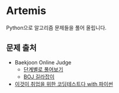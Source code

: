 # Artemis
Python으로 알고리즘 문제들을 풀어 올립니다.

## 문제 출처
+ Baekjoon Online Judge
  + [단계별로 풀어보기](https://www.acmicpc.net/step)
  + [BOJ 길라잡이](https://www.acmicpc.net/workbook/view/2418)
+ [이것이 취업을 위한 코딩테스트다 with 파이썬](https://www.hanbit.co.kr/store/books/look.php?p_code=B8945183661)
